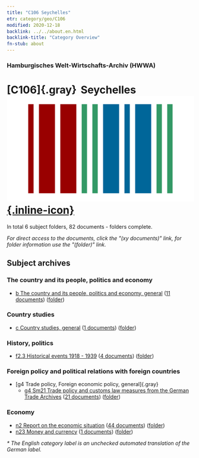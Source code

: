 ```yaml
---
title: "C106 Seychelles"
etr: category/geo/C106
modified: 2020-12-18
backlink: ../../about.en.html
backlink-title: "Category Overview"
fn-stub: about
---
```


### Hamburgisches Welt-Wirtschafts-Archiv (HWWA)
# [C106]{.gray}&#8201; Seychelles&#160; [![Wikidata item](/images/Wikidata-logo.svg){.inline-icon}](http://www.wikidata.org/entity/Q1042)





In total 6 subject folders, 82 documents - folders complete.

_For direct access to the documents, click the "(xy documents)" link, for folder information use the "(folder)" link._

## Subject archives



### The country and its people, politics and economy

- [b The country and its people, politics and economy, general](../../../subject/about.en.html#b) (<a href="https://dfg-viewer.de/show/?tx_dlf[id]=https://pm20.zbw.eu/mets/sh/1414xx/141470/1441xx/144196/public.mets.en.xml" target="_blank">11 documents</a>) ([folder](http://purl.org/pressemappe20/folder/sh/141470,144196))

### Country studies

- [c Country studies, general](../../../subject/about.en.html#c) (<a href="https://dfg-viewer.de/show/?tx_dlf[id]=https://pm20.zbw.eu/mets/sh/1414xx/141470/1441xx/144199/public.mets.en.xml" target="_blank">1 documents</a>) ([folder](http://purl.org/pressemappe20/folder/sh/141470,144199))

### History, politics

- [f2.3 Historical events 1918 - 1939](../../../subject/about.en.html#f2.3) (<a href="https://dfg-viewer.de/show/?tx_dlf[id]=https://pm20.zbw.eu/mets/sh/1414xx/141470/1813xx/181391/public.mets.en.xml" target="_blank">4 documents</a>) ([folder](http://purl.org/pressemappe20/folder/sh/141470,181391))

### Foreign policy and political relations with foreign countries

- [g4 Trade policy, Foreign economic policy, general]{.gray}
  - [g4 Sm21 Trade policy and customs law measures from the German Trade Archives](../../../subject/about.en.html#g4_Sm21) (<a href="https://dfg-viewer.de/show/?tx_dlf[id]=https://pm20.zbw.eu/mets/sh/1414xx/141470/1444xx/144492/public.mets.en.xml" target="_blank">21 documents</a>) ([folder](http://purl.org/pressemappe20/folder/sh/141470,144492))

### Economy

- [n2 Report on the economic situation](../../../subject/about.en.html#n2) (<a href="https://dfg-viewer.de/show/?tx_dlf[id]=https://pm20.zbw.eu/mets/sh/1414xx/141470/1449xx/144972/public.mets.en.xml" target="_blank">44 documents</a>) ([folder](http://purl.org/pressemappe20/folder/sh/141470,144972))
- [n23 Money and currency](../../../subject/about.en.html#n23) (<a href="https://dfg-viewer.de/show/?tx_dlf[id]=https://pm20.zbw.eu/mets/sh/1414xx/141470/1453xx/145305/public.mets.en.xml" target="_blank">1 documents</a>) ([folder](http://purl.org/pressemappe20/folder/sh/141470,145305))


_* The English category label is an unchecked automated translation of the German label._

